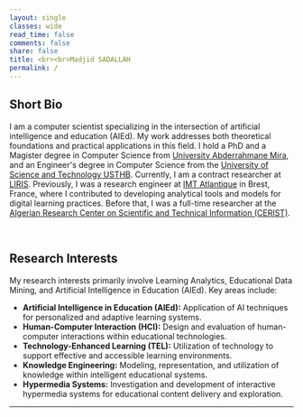 ```yaml
---
layout: single
classes: wide
read_time: false
comments: false
share: false
title: <br><br>Madjid SADALLAH
permalink: /
---
```


## Short Bio

I am a computer scientist specializing in the intersection of artificial intelligence and education (AIEd). My work addresses both theoretical foundations and practical applications in this field. I hold a PhD and a Magister degree in Computer Science from [University Abderrahmane Mira](http://univ-bejaia.dz/), and an Engineer's degree in Computer Science from the [University of Science and Technology USTHB](https://www.usthb.dz/). Currently, I am a contract researcher at [LIRIS](https://liris.cnrs.fr/). Previously, I was a research engineer at [IMT Atlantique](https://www.imt-atlantique.fr/fr) in Brest, France, where I contributed to developing analytical tools and models for digital learning practices. Before that, I was a full-time researcher at the [Algerian Research Center on Scientific and Technical Information (CERIST)](https://www.cerist.dz/). 

<a style="color:white;cursor: pointer; cursor: hand;" href="./media/cv_madjid_sadallah_fr.pdf" class="btn btn--info">View Academic CV (French)</a>

## Research Interests

My research interests primarily involve Learning Analytics, Educational Data Mining, and Artificial Intelligence in Education (AIEd). Key areas include:

*   **Artificial Intelligence in Education (AIEd):** Application of AI techniques for personalized and adaptive learning systems.
*   **Human-Computer Interaction (HCI):** Design and evaluation of human-computer interactions within educational technologies.
*   **Technology-Enhanced Learning (TEL):** Utilization of technology to support effective and accessible learning environments.
*   **Knowledge Engineering:** Modeling, representation, and utilization of knowledge within intelligent educational systems.
*   **Hypermedia Systems:** Investigation and development of interactive hypermedia systems for educational content delivery and exploration.
  
---
